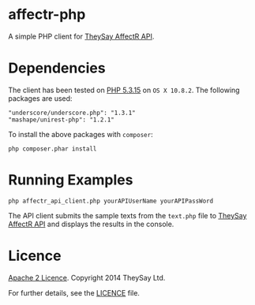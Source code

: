affectr-php
===========

A simple PHP client for [TheySay AffectR API](http://docs.theysay.apiary.io).

# Dependencies

The client has been tested on [PHP 5.3.15](https://npmjs.org/) on `OS X 10.8.2`.
The following packages are used:

```
"underscore/underscore.php": "1.3.1"
"mashape/unirest-php": "1.2.1"
```

To install the above packages with `composer`:

```
php composer.phar install
```

# Running Examples

```
php affectr_api_client.php yourAPIUserName yourAPIPassWord
```

The API client submits the sample texts from the `text.php` file to [TheySay AffectR API](http://docs.theysay.apiary.io) and displays the results in the console.

# Licence

[Apache 2 Licence](http://www.apache.org/licenses/LICENSE-2.0.html). Copyright 2014 TheySay Ltd.

For further details, see the [LICENCE](LICENCE) file.
